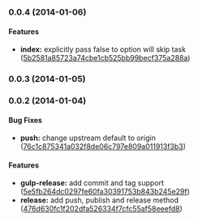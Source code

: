 <a name="0.0.4"></a>
### 0.0.4 (2014-01-06)


#### Features

* **index:** explicitly pass false to option will skip task ([5b2581a85723a74cbe1cb525bb99becf375a288a](git://github.com/tomchentw/gulp-release.git/commit/5b2581a85723a74cbe1cb525bb99becf375a288a))


<a name="0.0.3"></a>
### 0.0.3 (2014-01-05)


<a name="0.0.2"></a>
### 0.0.2 (2014-01-04)


#### Bug Fixes

* **push:** change upstream default to origin ([76c1c875341a032f8de06c797e809a011913f3b3](git://github.com/tomchentw/gulp-release.git/commit/76c1c875341a032f8de06c797e809a011913f3b3))


#### Features

* **gulp-release:** add commit and tag support ([5e5fb264dc0297fe60fa30391753b843b245e29f](git://github.com/tomchentw/gulp-release.git/commit/5e5fb264dc0297fe60fa30391753b843b245e29f))
* **release:** add push, publish and release method ([476d630fc1f202dfa526334f7cfc55af58eeefd8](git://github.com/tomchentw/gulp-release.git/commit/476d630fc1f202dfa526334f7cfc55af58eeefd8))



